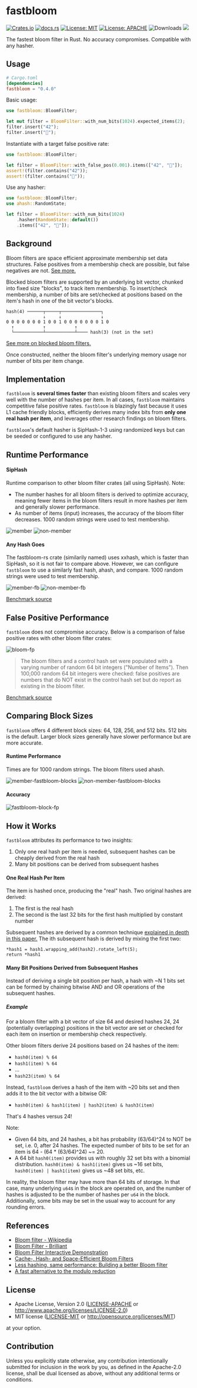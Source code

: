 # fastbloom
[![Crates.io](https://img.shields.io/crates/v/fastbloom.svg)](https://crates.io/crates/fastbloom)
[![docs.rs](https://docs.rs/bloomfilter/badge.svg)](https://docs.rs/fastbloom)
[![License: MIT](https://img.shields.io/badge/License-MIT-blue.svg)](https://github.com/tomtomwombat/fastbloom/blob/main/LICENSE-MIT)
[![License: APACHE](https://img.shields.io/badge/License-Apache-blue.svg)](https://github.com/tomtomwombat/fastbloom/blob/main/LICENSE-APACHE)
![Downloads](https://img.shields.io/crates/d/fastbloom)
<a href="https://codecov.io/gh/tomtomwombat/fastbloom">
    <img src="https://codecov.io/gh/tomtomwombat/fastbloom/branch/main/graph/badge.svg">
</a>

The fastest bloom filter in Rust. No accuracy compromises. Compatible with any hasher.


## Usage

```toml
# Cargo.toml
[dependencies]
fastbloom = "0.4.0"
```
Basic usage:
```rust
use fastbloom::BloomFilter;

let mut filter = BloomFilter::with_num_bits(1024).expected_items(2);
filter.insert("42");
filter.insert("🦀");
```
Instantiate with a target false positive rate:
```rust
use fastbloom::BloomFilter;

let filter = BloomFilter::with_false_pos(0.001).items(["42", "🦀"]);
assert!(filter.contains("42"));
assert!(filter.contains("🦀"));
```
Use any hasher:
```rust
use fastbloom::BloomFilter;
use ahash::RandomState;

let filter = BloomFilter::with_num_bits(1024)
    .hasher(RandomState::default())
    .items(["42", "🦀"]);
```

## Background
Bloom filters are space efficient approximate membership set data structures. False positives from a membership check are possible, but false negatives are not. [See more.](https://en.wikipedia.org/wiki/Bloom_filter)

Blocked bloom filters are supported by an underlying bit vector, chunked into fixed size "blocks", to track item membership. To insert/check membership, a number of bits are set/checked at positions based on the item's hash in one of the bit vector's blocks.
```text
hash(4) ──────┬─────┬───────────────┐
              ↓     ↓               ↓
0 0 0 0 0 0 0 1 0 0 1 0 0 0 0 0 0 0 1 0
  ↑           ↑           ↑
  └───────────┴───────────┴──── hash(3) (not in the set)

```
[See more on blocked bloom filters.](https://web.archive.org/web/20070623102632/http://algo2.iti.uni-karlsruhe.de/singler/publications/cacheefficientbloomfilters-wea2007.pdf)

Once constructed, neither the bloom filter's underlying memory usage nor number of bits per item change.


## Implementation

`fastbloom` is **several times faster** than existing bloom filters and scales very well with the number of hashes per item. In all cases, `fastbloom` maintains competitive false positive rates. `fastbloom` is blazingly fast because it uses L1 cache friendly blocks, efficiently derives many index bits from **only one real hash per item**, and leverages other research findings on bloom filters.

`fastbloom`'s default hasher is SipHash-1-3 using randomized keys but can be seeded or configured to use any hasher.

## Runtime Performance

#### SipHash
Runtime comparison to other bloom filter crates (all using SipHash).
Note:
- The number hashes for all bloom filters is derived to optimize accuracy, meaning fewer items in the bloom filters result in more hashes per item and generally slower performance.
- As number of items (input) increases, the accuracy of the bloom filter decreases. 1000 random strings were used to test membership.

![member](https://github.com/tomtomwombat/fastbloom/assets/45644087/c74ea802-a7a2-4df7-943c-92b3bcec982e)
![non-member](https://github.com/tomtomwombat/fastbloom/assets/45644087/326c2558-6f86-4675-99cb-c95aed73e90d)


#### Any Hash Goes
The fastbloom-rs crate (similarily named) uses xxhash, which is faster than SipHash, so it is not fair to compare above. However, we can configure `fastbloom` to use a similarly fast hash, ahash, and compare. 1000 random strings were used to test membership.

![member-fb](https://github.com/tomtomwombat/fastbloom/assets/45644087/9bf303fd-897d-412b-9f42-c57e6460ead0)
![non-member-fb](https://github.com/tomtomwombat/fastbloom/assets/45644087/060e739b-7fb2-4c18-8086-7034f6fb92c0)


[Benchmark source](https://github.com/tomtomwombat/bench-bloom-filters)

## False Positive Performance

`fastbloom` does not compromise accuracy. Below is a comparison of false positive rates with other bloom filter crates:

![bloom-fp](https://github.com/tomtomwombat/fastbloom/assets/45644087/07e22ab3-f777-4e4e-8910-4f1c764e4134)
> The bloom filters and a control hash set were populated with a varying number of random 64 bit integers ("Number of Items"). Then 100,000 random 64 bit integers were checked: false positives are numbers that do NOT exist in the control hash set but do report as existing in the bloom filter.

[Benchmark source](https://github.com/tomtomwombat/bench-bloom-filters)

## Comparing Block Sizes

`fastbloom` offers 4 different block sizes: 64, 128, 256, and 512 bits. 512 bits is the default. Larger block sizes generally have slower performance but are more accurate.

#### Runtime Performance
Times are for 1000 random strings. The bloom filters used ahash.

![member-fastbloom-blocks](https://github.com/tomtomwombat/fastbloom/assets/45644087/44073965-cc2d-4e70-9151-7e821b30b208)
![non-member-fastbloom-blocks](https://github.com/tomtomwombat/fastbloom/assets/45644087/6e5ee0e0-f460-46b9-95d6-f4b91d9fa424)


#### Accuracy
![fastbloom-block-fp](https://github.com/tomtomwombat/fastbloom/assets/45644087/c8e88ddb-3617-4d85-8f76-b606b4e98e13)

## How it Works

`fastbloom` attributes its performance to two insights:
1. Only one real hash per item is needed, subsequent hashes can be cheaply derived from the real hash
2. Many bit positions can be derived from subsequent hashes

#### One Real Hash Per Item
The item is hashed once, producing the "real" hash. Two original hashes are derived:
1. The first is the real hash
2. The second is the last 32 bits for the first hash multiplied by constant number

Subsequent hashes are derived by a common technique [explained in depth in this paper.](https://www.eecs.harvard.edu/~michaelm/postscripts/rsa2008.pdf)
The ith subsequent hash is derived by mixing the first two:
```rust, ignore
*hash1 = hash1.wrapping_add(hash2).rotate_left(5);
return *hash1
```

#### Many Bit Positions Derived from Subsequent Hashes

Instead of deriving a single bit position per hash, a hash with ~N 1 bits set can be formed by chaining bitwise AND and OR operations of the subsequent hashes.

##### Example

For a bloom filter with a bit vector of size 64 and desired hashes 24, 24 (potentially overlapping) positions in the bit vector are set or checked for each item on insertion or membership check respectively.

Other bloom filters derive 24 positions based on 24 hashes of the item:
- `hash0(item) % 64`
- `hash1(item) % 64`
- ...
- `hash23(item) % 64`

Instead, `fastbloom` derives a hash of the item with ~20 bits set and then adds it to the bit vector with a bitwise OR:
- `hash0(item) & hash1(item) | hash2(item) & hash3(item)`

That's 4 hashes versus 24!

Note:
- Given 64 bits, and 24 hashes, a bit has probability (63/64)^24 to NOT be set, i.e. 0, after 24 hashes. The expected number of bits to be set for an item is 64 - (64 * (63/64)^24) ~= 20.
- A 64 bit `hash0(item)` provides us with roughly 32 set bits with a binomial distribution. `hash0(item) & hash1(item)` gives us ~16 set bits, `hash0(item) | hash1(item)` gives us ~48 set bits, etc.

In reality, the bloom filter may have more than 64 bits of storage. In that case, many underlying `u64`s in the block are operated on, and the number of hashes is adjusted to be the number of hashes per `u64` in the block. Additionally, some bits may be set in the usual way to account for any rounding errors.

## References
- [Bloom filter - Wikipedia](https://en.wikipedia.org/wiki/Bloom_filter)
- [Bloom Filter - Brilliant](https://brilliant.org/wiki/bloom-filter/)
- [Bloom Filter Interactive Demonstration](https://www.jasondavies.com/bloomfilter/)
- [Cache-, Hash- and Space-Efficient Bloom Filters](https://web.archive.org/web/20070623102632/http://algo2.iti.uni-karlsruhe.de/singler/publications/cacheefficientbloomfilters-wea2007.pdf)
- [Less hashing, same performance: Building a better Bloom filter](https://www.eecs.harvard.edu/~michaelm/postscripts/rsa2008.pdf)
- [A fast alternative to the modulo reduction](https://lemire.me/blog/2016/06/27/a-fast-alternative-to-the-modulo-reduction/)

## License


 * Apache License, Version 2.0
   ([LICENSE-APACHE](LICENSE-APACHE) or http://www.apache.org/licenses/LICENSE-2.0)
 * MIT license
   ([LICENSE-MIT](LICENSE-MIT) or http://opensource.org/licenses/MIT)

at your option.

## Contribution

Unless you explicitly state otherwise, any contribution intentionally submitted
for inclusion in the work by you, as defined in the Apache-2.0 license, shall be
dual licensed as above, without any additional terms or conditions.

